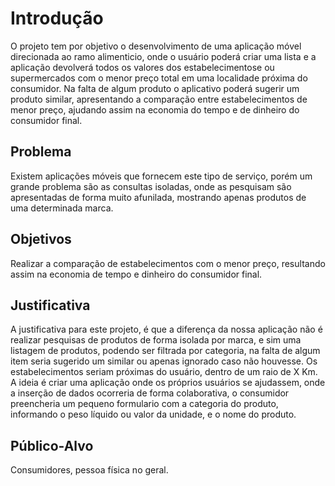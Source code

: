 # Introdução

O projeto tem por objetivo o desenvolvimento de uma aplicação móvel direcionada ao ramo alimenticio, onde o usuário poderá criar uma lista e a aplicação devolverá todos os valores dos estabelecimentose ou supermercados com o menor preço total em uma localidade próxima do consumidor.
Na falta de algum produto o aplicativo poderá sugerir um produto similar, apresentando a comparação entre estabelecimentos de menor preço, ajudando assim na economia do tempo e de dinheiro do consumidor final.

## Problema

Existem aplicações móveis que fornecem este tipo de serviço, porém um grande problema são as consultas isoladas, onde as pesquisam são apresentadas de forma muito afunilada, mostrando apenas produtos de uma determinada marca.

## Objetivos

Realizar a comparação de estabelecimentos com o menor preço, resultando assim na economia de tempo e dinheiro do consumidor final.

## Justificativa

A justificativa para este projeto, é que a diferença da nossa aplicação não é realizar pesquisas de produtos de forma isolada por marca, e sim uma listagem de produtos, podendo ser filtrada por categoria, na falta de algum item seria sugerido um similar ou apenas ignorado caso não houvesse.
Os estabelecimentos seriam próximas do usuário, dentro de um raio de X Km.
A ideia é criar uma aplicação onde os próprios usuários se ajudassem, onde a inserção de dados ocorreria de forma colaborativa, o consumidor preencheria um pequeno formulario com a categoria do produto, informando o peso líquido ou valor da unidade, e o nome do produto.

## Público-Alvo

Consumidores, pessoa física no geral.

